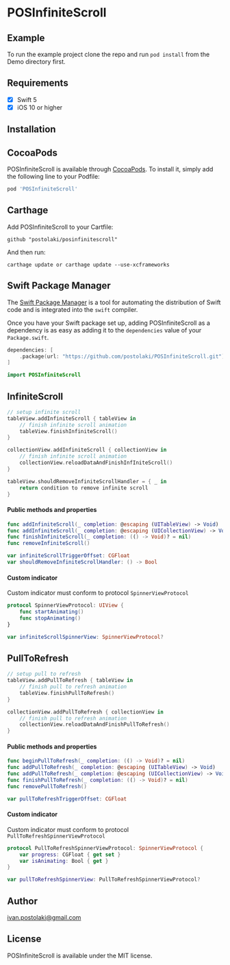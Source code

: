 # POSInfiniteScroll

## Example

To run the example project clone the repo and run `pod install` from the Demo directory first.

## Requirements
- [x] Swift 5
- [x] iOS 10 or higher

## Installation

## CocoaPods

POSInfiniteScroll is available through [CocoaPods](https://cocoapods.org). To install
it, simply add the following line to your Podfile:

```ruby
pod 'POSInfiniteScroll'
```

## Carthage
Add POSInfiniteScroll to your Cartfile:
```
github "postolaki/posinfinitescroll"
```

And then run:
```
carthage update or carthage update --use-xcframeworks
```

## Swift Package Manager

The [Swift Package Manager](https://swift.org/package-manager/) is a tool for automating the distribution of Swift code and is integrated into the `swift` compiler.

Once you have your Swift package set up, adding POSInfiniteScroll as a dependency is as easy as adding it to the `dependencies` value of your `Package.swift`.

```swift
dependencies: [
    .package(url: "https://github.com/postolaki/POSInfiniteScroll.git")
]
```


```swift
import POSInfiniteScroll
```

## InfiniteScroll
```swift
// setup infinite scroll
tableView.addInfiniteScroll { tableView in
    // finish infinite scroll animation
    tableView.finishInfiniteScroll()
}

collectionView.addInfiniteScroll { collectionView in
    // finish infinite scroll animation
	collectionView.reloadDataAndFinishInfIniteScroll()
}

tableView.shouldRemoveInfiniteScrollHandler = { _ in
    return condition to remove infinite scroll
}
```
#### Public methods and properties
```swift
func addInfiniteScroll(_ completion: @escaping (UITableView) -> Void)
func addInfiniteScroll(_ completion: @escaping (UICollectionView) -> Void)
func finishInfiniteScroll(_ completion: (() -> Void)? = nil)
func removeInfiniteScroll()

var infiniteScrollTriggerOffset: CGFloat
var shouldRemoveInfiniteScrollHandler: () -> Bool
```

#### Custom indicator
Custom indicator must conform to protocol `SpinnerViewProtocol`
```swift
protocol SpinnerViewProtocol: UIView {
    func startAnimating()
    func stopAnimating()
}

var infiniteScrollSpinnerView: SpinnerViewProtocol?
```

## PullToRefresh
```swift
// setup pull to refresh
tableView.addPullToRefresh { tableView in
    // finish pull to refresh animation
	tableView.finishPullToRefresh()
}

collectionView.addPullToRefresh { collectionView in
    // finish pull to refresh animation
    collectionView.reloadDataAndFinishPullToRefresh()
}
```

#### Public methods and properties
```swift
func beginPullToRefresh(_ completion: (() -> Void)? = nil)
func addPullToRefresh(_ completion: @escaping (UITableView) -> Void)
func addPullToRefresh(_ completion: @escaping (UICollectionView) -> Void)
func finishPullToRefresh(_ completion: (() -> Void)? = nil)
func removePullToRefresh()

var pullToRefreshTriggerOffset: CGFloat
```

#### Custom indicator
Custom indicator must conform to protocol `PullToRefreshSpinnerViewProtocol`
```swift
protocol PullToRefreshSpinnerViewProtocol: SpinnerViewProtocol {
    var progress: CGFloat { get set }
    var isAnimating: Bool { get }
}

var pullToRefreshSpinnerView: PullToRefreshSpinnerViewProtocol?
```

## Author

ivan.postolaki@gmail.com

## License

POSInfiniteScroll is available under the MIT license.